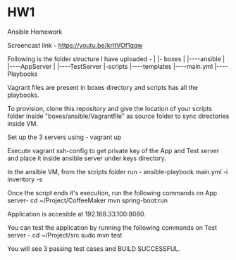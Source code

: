 # HW1
Ansible Homework

Screencast link - https://youtu.be/krItVOf1qqw

Following is the folder structure I have uploaded -
|
|- boxes
|    |----ansible
|    |----AppServer
|    |----TestServer
|-scripts
     |----templates
     |----main.yml
     |---- Playbooks
     
 Vagrant files are present in boxes directory and scripts has all the playbooks.
 
To provision, clone this repository and give the location of your scripts folder inside "boxes/ansible/Vagrantfile" as source folder to sync directories inside VM. 

Set up the 3 servers using - 
vagrant up

Execute vagrant ssh-config to get private key of the App and Test server and place it inside ansible server under keys directory.

In the ansible VM, from the scripts folder run - ansible-playbook main.yml -i inventory -s

Once the script ends it's execution, run the following commands on App server- 
cd ~/Project/CoffeeMaker
mvn spring-boot:run 

Application is accesible at 192.168.33.100:8080.

You can test the application by running the following commands on Test server - 
cd ~/Project/src
sudo mvn test

You will see 3 passing test cases and BUILD SUCCESSFUL.
 
